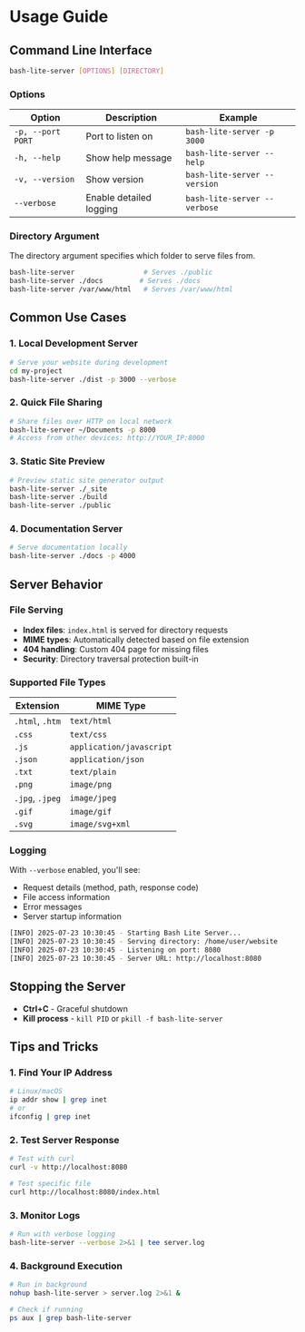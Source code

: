 # Usage Guide

## Command Line Interface

```bash
bash-lite-server [OPTIONS] [DIRECTORY]
```

### Options

| Option | Description | Example |
|--------|-------------|---------|
| `-p, --port PORT` | Port to listen on | `bash-lite-server -p 3000` |
| `-h, --help` | Show help message | `bash-lite-server --help` |
| `-v, --version` | Show version | `bash-lite-server --version` |
| `--verbose` | Enable detailed logging | `bash-lite-server --verbose` |

### Directory Argument

The directory argument specifies which folder to serve files from.

```bash
bash-lite-server                 # Serves ./public
bash-lite-server ./docs         # Serves ./docs  
bash-lite-server /var/www/html   # Serves /var/www/html
```

## Common Use Cases

### 1. Local Development Server
```bash
# Serve your website during development
cd my-project
bash-lite-server ./dist -p 3000 --verbose
```

### 2. Quick File Sharing
```bash
# Share files over HTTP on local network
bash-lite-server ~/Documents -p 8000
# Access from other devices: http://YOUR_IP:8000
```

### 3. Static Site Preview
```bash
# Preview static site generator output
bash-lite-server ./_site
bash-lite-server ./build
bash-lite-server ./public
```

### 4. Documentation Server
```bash
# Serve documentation locally
bash-lite-server ./docs -p 4000
```

## Server Behavior

### File Serving
- **Index files**: `index.html` is served for directory requests
- **MIME types**: Automatically detected based on file extension
- **404 handling**: Custom 404 page for missing files
- **Security**: Directory traversal protection built-in

### Supported File Types
| Extension | MIME Type |
|-----------|-----------|
| `.html`, `.htm` | `text/html` |
| `.css` | `text/css` |
| `.js` | `application/javascript` |
| `.json` | `application/json` |
| `.txt` | `text/plain` |
| `.png` | `image/png` |
| `.jpg`, `.jpeg` | `image/jpeg` |
| `.gif` | `image/gif` |
| `.svg` | `image/svg+xml` |

### Logging
With `--verbose` enabled, you'll see:
- Request details (method, path, response code)
- File access information
- Error messages
- Server startup information

```bash
[INFO] 2025-07-23 10:30:45 - Starting Bash Lite Server...
[INFO] 2025-07-23 10:30:45 - Serving directory: /home/user/website
[INFO] 2025-07-23 10:30:45 - Listening on port: 8080
[INFO] 2025-07-23 10:30:45 - Server URL: http://localhost:8080
```

## Stopping the Server

- **Ctrl+C** - Graceful shutdown
- **Kill process** - `kill PID` or `pkill -f bash-lite-server`

## Tips and Tricks

### 1. Find Your IP Address
```bash
# Linux/macOS
ip addr show | grep inet
# or
ifconfig | grep inet
```

### 2. Test Server Response
```bash
# Test with curl
curl -v http://localhost:8080

# Test specific file
curl http://localhost:8080/index.html
```

### 3. Monitor Logs
```bash
# Run with verbose logging
bash-lite-server --verbose 2>&1 | tee server.log
```

### 4. Background Execution
```bash
# Run in background
nohup bash-lite-server > server.log 2>&1 &

# Check if running
ps aux | grep bash-lite-server
```
